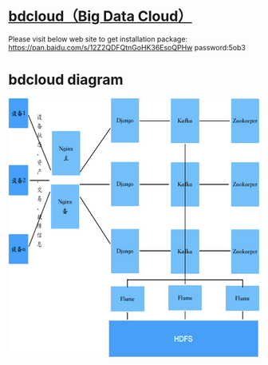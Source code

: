 # [bdcloud（Big Data Cloud）](https://github.com/bdcloud)

Please visit below web site to get installation package: </br>
https://pan.baidu.com/s/12Z2QDFQtnGoHK36EsoQPHw  password:5ob3 </br>

# bdcloud diagram

<div align=center><img src="https://github.com/bdcloud/readme/blob/master/img/flow.png" width="600" height="520" /></div>
